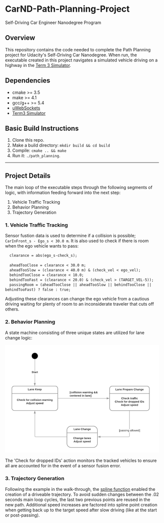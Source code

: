 # CarND-Path-Planning-Project
Self-Driving Car Engineer Nanodegree Program

## Overview

This repository contains the code needed to complete the Path Planning project for Udacity's Self-Driving Car Nanodegree.  When run, the executable created in this project navigates a simulated vehicle driving on a highway in the [Term 3 Simulator](https://github.com/udacity/self-driving-car-sim/releases).


## Dependencies

* cmake >= 3.5
* make >= 4.1
* gcc/g++ >= 5.4
* [uWebSockets](https://github.com/uWebSockets/uWebSockets)
* [Term3 Simulator](https://github.com/udacity/self-driving-car-sim/releases)


## Basic Build Instructions

1. Clone this repo.
2. Make a build directory: `mkdir build && cd build`
3. Compile: `cmake .. && make`
4. Run it: `./path_planning`.


---

[iStates]: ./data/BehaviorStates.png "Behavior State Machine"


## Project Details

The main loop of the executable steps through the following segments of logic, with information feeding forward into the next step:
1. Vehicle Traffic Tracking
2. Behavior Planning
3. Trajectory Generation

### 1. Vehicle Traffic Tracking

Sensor fustion data is used to determine if a collision is possible; `CarInFront_s - Ego_s < 30.0 m`.
It is also used to check if there is room when the ego vehicle wants to pass:
```
  clearance = abs(ego_s-check_s);

  aheadTooClose = clearance < 30.0 m;
  aheadTooSlow = (clearance < 40.0 m) & (check_vel < ego_vel);
  behindTooClose = clearance < 10.0;
  behindTooFast = (clearance < 20.0) & (check_vel > (TARGET_VEL-5));
  passingRoom = (aheadTooClose || aheadTooSlow || behindTooClose || behindTooFast) ? false : true;
```
Adjusting these clearances can change the ego vehicle from a cautious driving waiting for plenty of room to an inconsiderate traveler that cuts off others.

### 2. Behavior Planning

A state machine consisting of three unique states are utilized for lane change logic:

![iStates]

The 'Check for dropped IDs' action monitors the tracked vehicles to ensure all are accounted for in the event of a sensor fusion error.

### 3. Trajectory Generation

Following the example in the walk-through, the [spline function](http://kluge.in-chemnitz.de/opensource/spline/) enabled the creation of a driveable trajectory.  To avoid sudden changes between the .02 seconds main loop cycles, the last two previous points are reused in the new path.  Additional speed increases are factored into spline point creation when getting back up to the target speed after slow driving (like at the start or post-passing).
